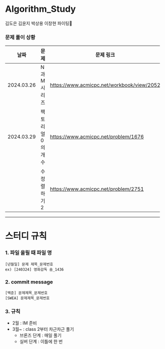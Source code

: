 # Algorithm_Study
김도은 김윤지 박상용 이창현
파이팅🍕

### 문제 풀이 상황
| 날짜 | 문제 | 문제 링크 |
|--------|------|-------|
| 2024.03.26 | N과 M 시리즈 | https://www.acmicpc.net/workbook/view/2052 |
| 2024.03.29 | 팩토리얼 0의 개수 | https://www.acmicpc.net/problem/1676 |
|            | 수 정렬하기 2 | https://www.acmicpc.net/problem/2751 |
---------------------------------------------------

# 스터디 규칙
### 1. 파일 올릴 때 파일 명
```
[년월일] 문제 제목_문제번호
ex) [240324] 영화감독 숌_1436
```
### 2. commit message
```
[백준] 문제제목_문제번호
[SWEA] 문제제목_문제번호
```
### 3. 규칙
* 2월 : IM 준비
* 3월~ : class 2부터 차근차근 풀기
  * 브론즈 단계 : 매일 풀기
  * 실버 단계 : 이틀에 한 번

